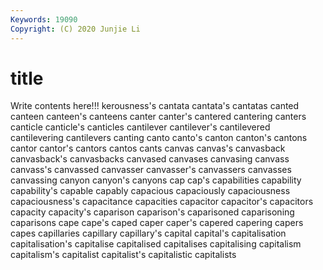 ```yaml
---
Keywords: 19090
Copyright: (C) 2020 Junjie Li
---
```


# title

Write contents here!!!
kerousness's 
cantata 
cantata's
cantatas 
canted 
canteen 
canteen's 
canteens 
canter 
canter's 
cantered 
cantering 
canters
canticle 
canticle's 
canticles 
cantilever 
cantilever's 
cantilevered 
cantilevering 
cantilevers 
canting 
canto
canto's 
canton 
canton's 
cantons 
cantor 
cantor's 
cantors 
cantos 
cants 
canvas
canvas's 
canvasback 
canvasback's 
canvasbacks 
canvased 
canvases 
canvasing 
canvass 
canvass's 
canvassed
canvasser 
canvasser's 
canvassers 
canvasses 
canvassing 
canyon 
canyon's 
canyons 
cap 
cap's
capabilities 
capability 
capability's 
capable 
capably 
capacious 
capaciously 
capaciousness 
capaciousness's 
capacitance
capacities 
capacitor 
capacitor's 
capacitors 
capacity 
capacity's 
caparison 
caparison's 
caparisoned 
caparisoning
caparisons 
cape 
cape's 
caped 
caper 
caper's 
capered 
capering 
capers 
capes
capillaries 
capillary 
capillary's 
capital 
capital's 
capitalisation 
capitalisation's 
capitalise 
capitalised 
capitalises
capitalising 
capitalism 
capitalism's 
capitalist 
capitalist's 
capitalistic 
capitalists 
